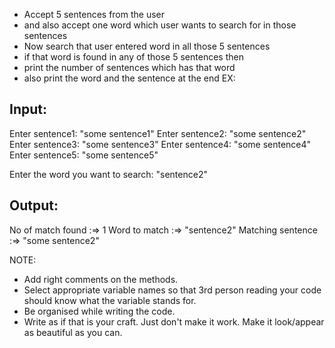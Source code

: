 * Accept 5 sentences from the user
* and also accept one word which user wants to search for in those sentences
* Now search that user entered word in all those 5 sentences
* if that word is found in any of those 5 sentences then 
* print the number of sentences which has that word
* also print the word and the sentence at the end
EX:
 
Input:
------

Enter sentence1: "some sentence1"
Enter sentence2: "some sentence2"
Enter sentence3: "some sentence3"
Enter sentence4: "some sentence4"
Enter sentence5: "some sentence5"

Enter the word you want to search: "sentence2"

Output:
------
No of match found :=> 1
Word to match :=> "sentence2"
Matching sentence :=> "some sentence2"


NOTE: 
* Add right comments on the methods.
* Select appropriate variable names so that 3rd person reading your code should know what the variable stands for.
* Be organised while writing the code.
* Write as if that is your craft. Just don't make it work. Make it look/appear as beautiful as you can. 
